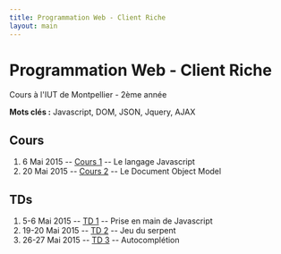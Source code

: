 ```yaml
---
title: Programmation Web - Client Riche
layout: main
---
```


# Programmation Web - Client Riche
Cours à l'IUT de Montpellier - 2ème année

**Mots clés :** Javascript, DOM, JSON, Jquery, AJAX

## Cours

1. 6 Mai 2015 -- [Cours 1](classes/class1.html) -- Le langage Javascript
2. 20 Mai 2015 -- [Cours 2](classes/class2.html) -- Le Document Object Model
<!-- 3. 27 Mai 2015 -- [Cours 3](classes/class3.html) -- Asynchronisme en JavaScript -->

## TDs
1. 5-6 Mai 2015 -- [TD 1](tutorials/tutorial1.html) -- Prise en main de Javascript
2. 19-20 Mai 2015 -- [TD 2](tutorials/tutorial2.html) -- Jeu du serpent
2. 26-27 Mai 2015 -- [TD 3](tutorials/tutorial3.html) -- Autocomplétion
